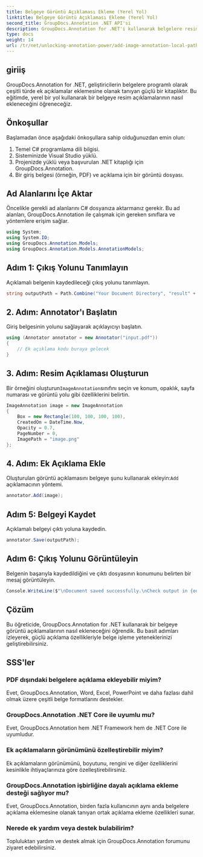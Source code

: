 ```yaml
---
title: Belgeye Görüntü Açıklaması Ekleme (Yerel Yol)
linktitle: Belgeye Görüntü Açıklaması Ekleme (Yerel Yol)
second_title: GroupDocs.Annotation .NET API'si
description: GroupDocs.Annotation for .NET'i kullanarak belgelere resim açıklamalarını nasıl ekleyeceğinizi öğrenin. Belge işleme yeteneklerini kolaylıkla geliştirin.
type: docs
weight: 14
url: /tr/net/unlocking-annotation-power/add-image-annotation-local-path/
---
```

## giriiş
GroupDocs.Annotation for .NET, geliştiricilerin belgelere programlı olarak çeşitli türde ek açıklamalar eklemesine olanak tanıyan güçlü bir kitaplıktır. Bu eğitimde, yerel bir yol kullanarak bir belgeye resim açıklamalarının nasıl ekleneceğini öğreneceğiz.
## Önkoşullar
Başlamadan önce aşağıdaki önkoşullara sahip olduğunuzdan emin olun:
1. Temel C# programlama dili bilgisi.
2. Sisteminizde Visual Studio yüklü.
3. Projenizde yüklü veya başvurulan .NET kitaplığı için GroupDocs.Annotation.
4. Bir giriş belgesi (örneğin, PDF) ve açıklama için bir görüntü dosyası.
## Ad Alanlarını İçe Aktar
Öncelikle gerekli ad alanlarını C# dosyanıza aktarmanız gerekir. Bu ad alanları, GroupDocs.Annotation ile çalışmak için gereken sınıflara ve yöntemlere erişim sağlar.
```csharp
using System;
using System.IO;
using GroupDocs.Annotation.Models;
using GroupDocs.Annotation.Models.AnnotationModels;
```

## Adım 1: Çıkış Yolunu Tanımlayın
Açıklamalı belgenin kaydedileceği çıkış yolunu tanımlayın.
```csharp
string outputPath = Path.Combine("Your Document Directory", "result" + Path.GetExtension("input.pdf"));
```
## 2. Adım: Annotator'ı Başlatın
Giriş belgesinin yolunu sağlayarak açıklayıcıyı başlatın.
```csharp
using (Annotator annotator = new Annotator("input.pdf"))
{
    // Ek açıklama kodu buraya gelecek
}
```
## 3. Adım: Resim Açıklaması Oluşturun
 Bir örneğini oluşturun`ImageAnnotation`sınıfını seçin ve konum, opaklık, sayfa numarası ve görüntü yolu gibi özelliklerini belirtin.
```csharp
ImageAnnotation image = new ImageAnnotation
{
    Box = new Rectangle(100, 100, 100, 100),
    CreatedOn = DateTime.Now,
    Opacity = 0.7,
    PageNumber = 0,
    ImagePath = "image.png"
};
```
## 4. Adım: Ek Açıklama Ekle
 Oluşturulan görüntü açıklamasını belgeye şunu kullanarak ekleyin:`Add` açıklamacının yöntemi.
```csharp
annotator.Add(image);
```
## Adım 5: Belgeyi Kaydet
Açıklamalı belgeyi çıktı yoluna kaydedin.
```csharp
annotator.Save(outputPath);
```
## Adım 6: Çıkış Yolunu Görüntüleyin
Belgenin başarıyla kaydedildiğini ve çıktı dosyasının konumunu belirten bir mesaj görüntüleyin.
```csharp
Console.WriteLine($"\nDocument saved successfully.\nCheck output in {outputPath}.");
```

## Çözüm
Bu öğreticide, GroupDocs.Annotation for .NET kullanarak bir belgeye görüntü açıklamalarının nasıl ekleneceğini öğrendik. Bu basit adımları izleyerek, güçlü açıklama özellikleriyle belge işleme yeteneklerinizi geliştirebilirsiniz.
## SSS'ler
### PDF dışındaki belgelere açıklama ekleyebilir miyim?
Evet, GroupDocs.Annotation, Word, Excel, PowerPoint ve daha fazlası dahil olmak üzere çeşitli belge formatlarını destekler.
### GroupDocs.Annotation .NET Core ile uyumlu mu?
Evet, GroupDocs.Annotation hem .NET Framework hem de .NET Core ile uyumludur.
### Ek açıklamaların görünümünü özelleştirebilir miyim?
Ek açıklamaların görünümünü, boyutunu, rengini ve diğer özelliklerini kesinlikle ihtiyaçlarınıza göre özelleştirebilirsiniz.
### GroupDocs.Annotation işbirliğine dayalı açıklama ekleme desteği sağlıyor mu?
Evet, GroupDocs.Annotation, birden fazla kullanıcının aynı anda belgelere açıklama eklemesine olanak tanıyan ortak açıklama ekleme özellikleri sunar.
### Nerede ek yardım veya destek bulabilirim?
Topluluktan yardım ve destek almak için GroupDocs.Annotation forumunu ziyaret edebilirsiniz.